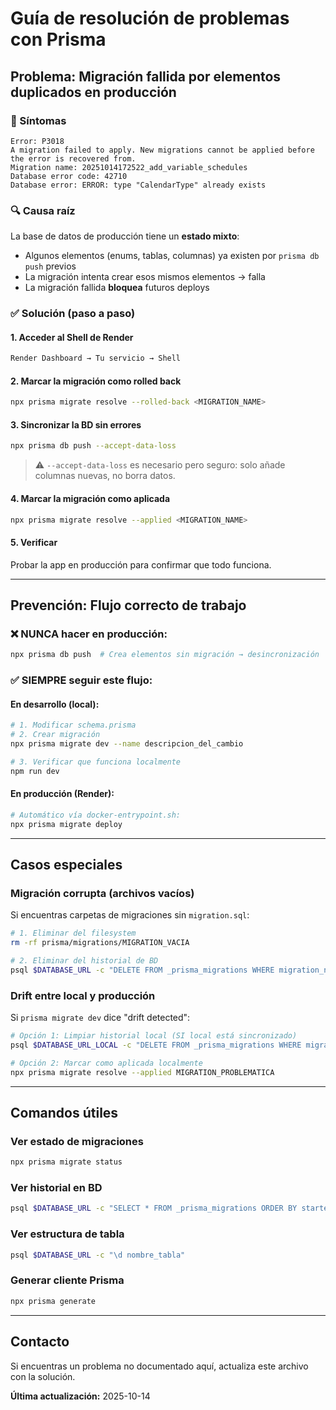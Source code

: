 # Guía de resolución de problemas con Prisma

## Problema: Migración fallida por elementos duplicados en producción

### 🚨 Síntomas
```
Error: P3018
A migration failed to apply. New migrations cannot be applied before the error is recovered from.
Migration name: 20251014172522_add_variable_schedules
Database error code: 42710
Database error: ERROR: type "CalendarType" already exists
```

### 🔍 Causa raíz
La base de datos de producción tiene un **estado mixto**:
- Algunos elementos (enums, tablas, columnas) ya existen por `prisma db push` previos
- La migración intenta crear esos mismos elementos → falla
- La migración fallida **bloquea** futuros deploys

### ✅ Solución (paso a paso)

#### 1. Acceder al Shell de Render
```bash
Render Dashboard → Tu servicio → Shell
```

#### 2. Marcar la migración como rolled back
```bash
npx prisma migrate resolve --rolled-back <MIGRATION_NAME>
```

#### 3. Sincronizar la BD sin errores
```bash
npx prisma db push --accept-data-loss
```
> ⚠️ `--accept-data-loss` es necesario pero seguro: solo añade columnas nuevas, no borra datos.

#### 4. Marcar la migración como aplicada
```bash
npx prisma migrate resolve --applied <MIGRATION_NAME>
```

#### 5. Verificar
Probar la app en producción para confirmar que todo funciona.

---

## Prevención: Flujo correcto de trabajo

### ❌ **NUNCA hacer en producción:**
```bash
npx prisma db push  # Crea elementos sin migración → desincronización
```

### ✅ **SIEMPRE seguir este flujo:**

#### En desarrollo (local):
```bash
# 1. Modificar schema.prisma
# 2. Crear migración
npx prisma migrate dev --name descripcion_del_cambio

# 3. Verificar que funciona localmente
npm run dev
```

#### En producción (Render):
```bash
# Automático vía docker-entrypoint.sh:
npx prisma migrate deploy
```

---

## Casos especiales

### Migración corrupta (archivos vacíos)

Si encuentras carpetas de migraciones sin `migration.sql`:

```bash
# 1. Eliminar del filesystem
rm -rf prisma/migrations/MIGRATION_VACIA

# 2. Eliminar del historial de BD
psql $DATABASE_URL -c "DELETE FROM _prisma_migrations WHERE migration_name = 'MIGRATION_VACIA';"
```

### Drift entre local y producción

Si `prisma migrate dev` dice "drift detected":

```bash
# Opción 1: Limpiar historial local (SI local está sincronizado)
psql $DATABASE_URL_LOCAL -c "DELETE FROM _prisma_migrations WHERE migration_name = 'MIGRATION_PROBLEMATICA';"

# Opción 2: Marcar como aplicada localmente
npx prisma migrate resolve --applied MIGRATION_PROBLEMATICA
```

---

## Comandos útiles

### Ver estado de migraciones
```bash
npx prisma migrate status
```

### Ver historial en BD
```bash
psql $DATABASE_URL -c "SELECT * FROM _prisma_migrations ORDER BY started_at DESC LIMIT 10;"
```

### Ver estructura de tabla
```bash
psql $DATABASE_URL -c "\d nombre_tabla"
```

### Generar cliente Prisma
```bash
npx prisma generate
```

---

## Contacto

Si encuentras un problema no documentado aquí, actualiza este archivo con la solución.

**Última actualización:** 2025-10-14
